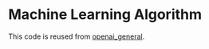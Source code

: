 # Machine Learning Algorithm

This code is reused from [openai_general](https://github.com/Rampagy/openai_general).
